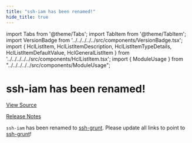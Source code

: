 ```yaml
---
title: "ssh-iam has been renamed!"
hide_title: true
---
```


import Tabs from '@theme/Tabs';
import TabItem from '@theme/TabItem';
import VersionBadge from '../../../../../src/components/VersionBadge.tsx';
import { HclListItem, HclListItemDescription, HclListItemTypeDetails, HclListItemDefaultValue, HclGeneralListItem } from '../../../../../src/components/HclListItem.tsx';
import { ModuleUsage } from "../../../../../src/components/ModuleUsage";

<VersionBadge repoTitle="Security Modules" version="0.75.5" lastModifiedVersion="0.13.0"/>

# ssh-iam has been renamed!

<a href="https://github.com/gruntwork-io/terraform-aws-security/tree/v0.75.5/modules/ssh-iam" className="link-button" title="View the source code for this module in GitHub.">View Source</a>

<a href="https://github.com/gruntwork-io/terraform-aws-security/releases/tag/v0.13.0" className="link-button" title="Release notes for only versions which impacted this module.">Release Notes</a>

`ssh-iam` has been renamed to [ssh-grunt](https://github.com/gruntwork-io/terraform-aws-security/tree/v0.75.5/modules/ssh-grunt). Please update all links to point to
[ssh-grunt](https://github.com/gruntwork-io/terraform-aws-security/tree/v0.75.5/modules/ssh-grunt)!

<!-- ##DOCS-SOURCER-START
{
  "originalSources": [
    "https://github.com/gruntwork-io/terraform-aws-security/tree/v0.75.5/modules/ssh-iam/readme.md",
    "https://github.com/gruntwork-io/terraform-aws-security/tree/v0.75.5/modules/ssh-iam/variables.tf",
    "https://github.com/gruntwork-io/terraform-aws-security/tree/v0.75.5/modules/ssh-iam/outputs.tf"
  ],
  "sourcePlugin": "module-catalog-api",
  "hash": "363c65f67767b74cc7ba7bb0cd89e7f9"
}
##DOCS-SOURCER-END -->
